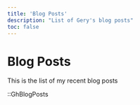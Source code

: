 ```yaml
---
title: 'Blog Posts'
description: "List of Gery's blog posts"
toc: false
---
```


# Blog Posts

This is the list of my recent blog posts

::GhBlogPosts
